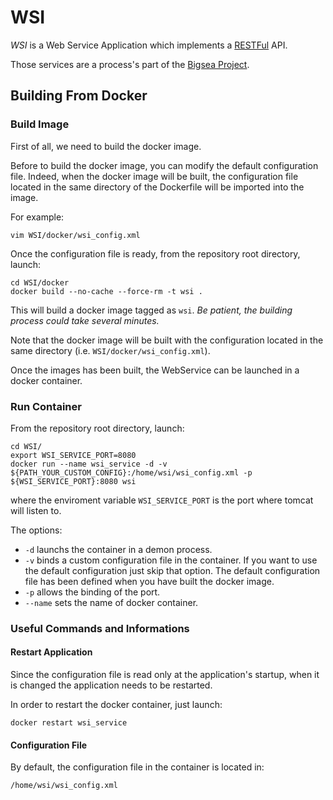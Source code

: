 # WSI
*WSI* is a Web Service Application which implements a 
[RESTFul](https://en.wikipedia.org/wiki/Representational_state_transfer) API.

Those services are a process's part of the [Bigsea Project](http://www.eubra-bigsea.eu/).

## Building From Docker

### Build Image
First of all, we need to build the docker image.

Before to build the docker image, you can modify the default configuration file. Indeed, when the docker image will be built, the configuration file located in the same directory of the Dockerfile will be imported into the image.

For example:

~~~
vim WSI/docker/wsi_config.xml
~~~

Once the configuration file is ready, from the repository root directory, launch:

~~~
cd WSI/docker
docker build --no-cache --force-rm -t wsi .
~~~

This will build a docker image tagged as `wsi`.
*Be patient, the building process could take several minutes.*

Note that the docker image will be built with the configuration located in the same directory (i.e. `WSI/docker/wsi_config.xml`).

Once the images has been built, the WebService can be launched in a docker container.

### Run Container
From the repository root directory, launch:

~~~
cd WSI/
export WSI_SERVICE_PORT=8080
docker run --name wsi_service -d -v ${PATH_YOUR_CUSTOM_CONFIG}:/home/wsi/wsi_config.xml -p ${WSI_SERVICE_PORT}:8080 wsi
~~~

where the enviroment variable `WSI_SERVICE_PORT` is the port where tomcat will listen to.

The options:
 * `-d` launchs the container in a demon process.
 * `-v` binds a custom configuration file in the container. If you want to use the default configuration just skip that option. The default configuration file has been defined when you have built the docker image.
 * `-p` allows the binding of the port.
 * `--name` sets the name of docker container.
 
### Useful Commands and Informations
#### Restart Application
Since the configuration file is read only at the application's startup, when it is changed the application
needs to be restarted.

In order to restart the docker container, just launch:

~~~
docker restart wsi_service
~~~

#### Configuration File
By default, the configuration file in the container is located in:
~~~
/home/wsi/wsi_config.xml
~~~




 
